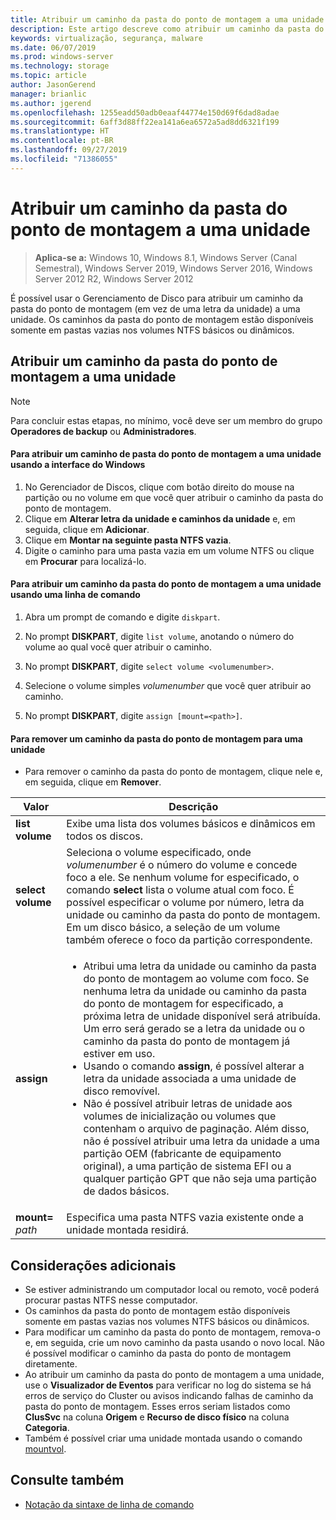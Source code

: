 ```yaml
---
title: Atribuir um caminho da pasta do ponto de montagem a uma unidade.
description: Este artigo descreve como atribuir um caminho da pasta do ponto de montagem (em vez de uma letra da unidade) a uma unidade.
keywords: virtualização, segurança, malware
ms.date: 06/07/2019
ms.prod: windows-server
ms.technology: storage
ms.topic: article
author: JasonGerend
manager: brianlic
ms.author: jgerend
ms.openlocfilehash: 1255eadd50adb0eaaf44774e150d69f6dad8adae
ms.sourcegitcommit: 6aff3d88ff22ea141a6ea6572a5ad8dd6321f199
ms.translationtype: HT
ms.contentlocale: pt-BR
ms.lasthandoff: 09/27/2019
ms.locfileid: "71386055"
---
```

# <a name="assign-a-mount-point-folder-path-to-a-drive"></a>Atribuir um caminho da pasta do ponto de montagem a uma unidade

> **Aplica-se a:** Windows 10, Windows 8.1, Windows Server (Canal Semestral), Windows Server 2019, Windows Server 2016, Windows Server 2012 R2, Windows Server 2012

É possível usar o Gerenciamento de Disco para atribuir um caminho da pasta do ponto de montagem (em vez de uma letra da unidade) a uma unidade. Os caminhos da pasta do ponto de montagem estão disponíveis somente em pastas vazias nos volumes NTFS básicos ou dinâmicos.

## <a name="assigning-a-mount-point-folder-path-to-a-drive"></a>Atribuir um caminho da pasta do ponto de montagem a uma unidade

> [!NOTE]
> Para concluir estas etapas, no mínimo, você deve ser um membro do grupo **Operadores de backup** ou **Administradores**.

#### <a name="to-assign-a-mount-point-folder-path-to-a-drive-by-using-the-windows-interface"></a>Para atribuir um caminho de pasta do ponto de montagem a uma unidade usando a interface do Windows

1.  No Gerenciador de Discos, clique com botão direito do mouse na partição ou no volume em que você quer atribuir o caminho da pasta do ponto de montagem. 
2. Clique em **Alterar letra da unidade e caminhos da unidade** e, em seguida, clique em **Adicionar**. 
3. Clique em **Montar na seguinte pasta NTFS vazia**.
4. Digite o caminho para uma pasta vazia em um volume NTFS ou clique em **Procurar** para localizá-lo.

#### <a name="to-assign-a-mount-point-folder-path-to-a-drive-using-a-command-line"></a>Para atribuir um caminho da pasta do ponto de montagem a uma unidade usando uma linha de comando

1.  Abra um prompt de comando e digite `diskpart`.

2.  No prompt **DISKPART**, digite `list volume`, anotando o número do volume ao qual você quer atribuir o caminho.

3.  No prompt **DISKPART**, digite `select volume <volumenumber>`. 

4. Selecione o volume simples *volumenumber* que você quer atribuir ao caminho.

5.  No prompt **DISKPART**, digite `assign [mount=<path>]`.

#### <a name="to-remove-a-mount-point-folder-path-to-a-drive"></a>Para remover um caminho da pasta do ponto de montagem para uma unidade

-   Para remover o caminho da pasta do ponto de montagem, clique nele e, em seguida, clique em **Remover**.

| Valor | Descrição |
| --- | --- |
| **list volume** | Exibe uma lista dos volumes básicos e dinâmicos em todos os discos. |
| **select volume**        | Seleciona o volume especificado, onde <em>volumenumber</em> é o número do volume e concede foco a ele. Se nenhum volume for especificado, o comando **select** lista o volume atual com foco. É possível especificar o volume por número, letra da unidade ou caminho da pasta do ponto de montagem. Em um disco básico, a seleção de um volume também oferece o foco da partição correspondente.|
| **assign** | <ul><li> Atribui uma letra da unidade ou caminho da pasta do ponto de montagem ao volume com foco. Se nenhuma letra da unidade ou caminho da pasta do ponto de montagem for especificado, a próxima letra de unidade disponível será atribuída. Um erro será gerado se a letra da unidade ou o caminho da pasta do ponto de montagem já estiver em uso.</li>  <li>Usando o comando **assign**, é possível alterar a letra da unidade associada a uma unidade de disco removível.</li> <li> Não é possível atribuir letras de unidade aos volumes de inicialização ou volumes que contenham o arquivo de paginação. Além disso, não é possível atribuir uma letra da unidade a uma partição OEM (fabricante de equipamento original), a uma partição de sistema EFI ou a qualquer partição GPT que não seja uma partição de dados básicos.</li></ul> |
| **mount=** <em>path</em> | Especifica uma pasta NTFS vazia existente onde a unidade montada residirá.  |

## <a name="additional-considerations"></a>Considerações adicionais

-   Se estiver administrando um computador local ou remoto, você poderá procurar pastas NTFS nesse computador.
-   Os caminhos da pasta do ponto de montagem estão disponíveis somente em pastas vazias nos volumes NTFS básicos ou dinâmicos.
-   Para modificar um caminho da pasta do ponto de montagem, remova-o e, em seguida, crie um novo caminho da pasta usando o novo local. Não é possível modificar o caminho da pasta do ponto de montagem diretamente.
-   Ao atribuir um caminho da pasta do ponto de montagem a uma unidade, use o **Visualizador de Eventos** para verificar no log do sistema se há erros de serviço do Cluster ou avisos indicando falhas de caminho da pasta do ponto de montagem. Esses erros seriam listados como **ClusSvc** na coluna **Origem** e **Recurso de disco físico** na coluna **Categoria**.
-   Também é possível criar uma unidade montada usando o comando [mountvol](https://go.microsoft.com/fwlink/?linkid=64111).

## <a name="see-also"></a>Consulte também
-   [Notação da sintaxe de linha de comando](https://technet.microsoft.com/library/cc742449(v=ws.11).aspx)


